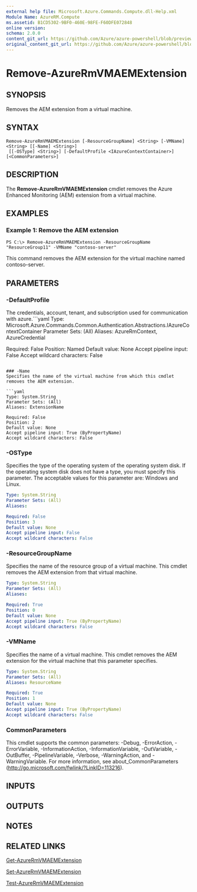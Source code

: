 ```yaml
---
external help file: Microsoft.Azure.Commands.Compute.dll-Help.xml
Module Name: AzureRM.Compute
ms.assetid: B1CD5302-9BF0-460E-98FE-F60DFE072848
online version:
schema: 2.0.0
content_git_url: https://github.com/Azure/azure-powershell/blob/preview/src/ResourceManager/Compute/Stack/Commands.Compute/help/Remove-AzureRmVMAEMExtension.md
original_content_git_url: https://github.com/Azure/azure-powershell/blob/preview/src/ResourceManager/Compute/Stack/Commands.Compute/help/Remove-AzureRmVMAEMExtension.md
---
```


# Remove-AzureRmVMAEMExtension

## SYNOPSIS
Removes the AEM extension from a virtual machine.

## SYNTAX

```
Remove-AzureRmVMAEMExtension [-ResourceGroupName] <String> [-VMName] <String> [[-Name] <String>]
 [[-OSType] <String>] [-DefaultProfile <IAzureContextContainer>] [<CommonParameters>]
```

## DESCRIPTION
The **Remove-AzureRmVMAEMExtension** cmdlet removes the Azure Enhanced Monitoring (AEM) extension from a virtual machine.

## EXAMPLES

### Example 1: Remove the AEM extension
```
PS C:\> Remove-AzureRmVMAEMExtension -ResourceGroupName "ResourceGroup11" -VMName "contoso-server"
```

This command removes the AEM extension for the virtual machine named contoso-server.

## PARAMETERS

### -DefaultProfile
The credentials, account, tenant, and subscription used for communication with azure.```yaml
Type: Microsoft.Azure.Commands.Common.Authentication.Abstractions.IAzureContextContainer
Parameter Sets: (All)
Aliases: AzureRmContext, AzureCredential

Required: False
Position: Named
Default value: None
Accept pipeline input: False
Accept wildcard characters: False
```

### -Name
Specifies the name of the virtual machine from which this cmdlet removes the AEM extension.

```yaml
Type: System.String
Parameter Sets: (All)
Aliases: ExtensionName

Required: False
Position: 2
Default value: None
Accept pipeline input: True (ByPropertyName)
Accept wildcard characters: False
```

### -OSType
Specifies the type of the operating system of the operating system disk.
If the operating system disk does not have a type, you must specify this parameter.
The acceptable values for this parameter are: Windows and Linux.

```yaml
Type: System.String
Parameter Sets: (All)
Aliases:

Required: False
Position: 3
Default value: None
Accept pipeline input: False
Accept wildcard characters: False
```

### -ResourceGroupName
Specifies the name of the resource group of a virtual machine.
This cmdlet removes the AEM extension from that virtual machine.

```yaml
Type: System.String
Parameter Sets: (All)
Aliases:

Required: True
Position: 0
Default value: None
Accept pipeline input: True (ByPropertyName)
Accept wildcard characters: False
```

### -VMName
Specifies the name of a virtual machine.
This cmdlet removes the AEM extension for the virtual machine that this parameter specifies.

```yaml
Type: System.String
Parameter Sets: (All)
Aliases: ResourceName

Required: True
Position: 1
Default value: None
Accept pipeline input: True (ByPropertyName)
Accept wildcard characters: False
```

### CommonParameters
This cmdlet supports the common parameters: -Debug, -ErrorAction, -ErrorVariable, -InformationAction, -InformationVariable, -OutVariable, -OutBuffer, -PipelineVariable, -Verbose, -WarningAction, and -WarningVariable. For more information, see about_CommonParameters (http://go.microsoft.com/fwlink/?LinkID=113216).

## INPUTS

## OUTPUTS

## NOTES

## RELATED LINKS

[Get-AzureRmVMAEMExtension](./Get-AzureRmVMAEMExtension.md)

[Set-AzureRmVMAEMExtension](./Set-AzureRmVMAEMExtension.md)

[Test-AzureRmVMAEMExtension](./Test-AzureRmVMAEMExtension.md)


